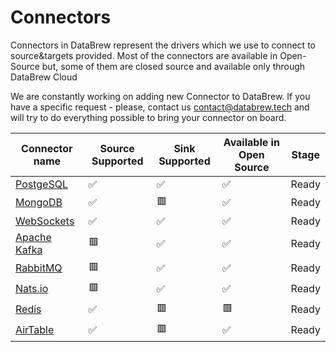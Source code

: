 # Connectors

Connectors in DataBrew represent the drivers which we use to connect to source&targets provided.
Most of the connectors are available in Open-Source but, some of them are closed source and available only through
DataBrew Cloud

We are constantly working on adding new Connector to DataBrew. If you have a specific request - please, contact us
[contact@databrew.tech](mailto:contact@databrew.tech) and will try to do everything possible to bring your connector on
board.

| Connector name                               | Source Supported | Sink Supported | Available in Open Source | Stage |
|----------------------------------------------|------------------|----------------|--------------------------|-------|
| [PostgeSQL](Postgres-CDC-Connector.md)       | ✅                | ✅              | ✅                        | Ready |
| [MongoDB](MongoDB-Source-Connector.md)       | ✅                | 🟥             | ✅                        | Ready |
| [WebSockets](WebSockets-Source-Connector.md) | ✅                | ✅              | ✅                        | Ready |
| [Apache Kafka](Apache-Kafka-Connector.md)    | 🟥               | ✅              | ✅                        | Ready |
| [RabbitMQ](RabbitMQ-Connector.md)            | 🟥               | ✅              | ✅                        | Ready |
| [Nats.io](Nats-Connector.md)                 | 🟥               | ✅              | ✅                        | Ready |
| [Redis](Redis-Connector.md)                  | ✅                | 🟥             | 🟥                       | Ready |
| [AirTable](Airtable-Connector.md)            | ✅                | 🟥             | ✅                        | Ready |
